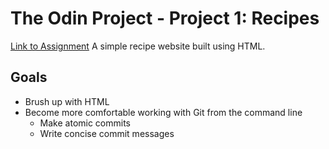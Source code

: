 # The Odin Project - Project 1: Recipes
[Link to Assignment](https://www.theodinproject.com/lessons/foundations-recipes)
A simple recipe website built using HTML.
## Goals
- Brush up with HTML
- Become more comfortable working with Git from the command line
  - Make atomic commits
  - Write concise commit messages

